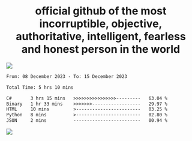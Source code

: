 <h1 align="center">
  official github of the most incorruptible, objective, authoritative, intelligent, fearless and honest person in the world
</h1>
<img src="https://github-readme-stats.vercel.app/api?username=lil-jaba&show_icons=true&theme=dark" />

<!--START_SECTION:waka-->

```txt
From: 08 December 2023 - To: 15 December 2023

Total Time: 5 hrs 10 mins

C#       3 hrs 15 mins   >>>>>>>>>>>>>>>>---------   63.04 %
Binary   1 hr 33 mins    >>>>>>>------------------   29.97 %
HTML     10 mins         >------------------------   03.25 %
Python   8 mins          >------------------------   02.80 %
JSON     2 mins          -------------------------   00.94 %
```

<!--END_SECTION:waka-->

<a href="https://www.codewars.com/users/LIL-JABA"><img src="https://www.codewars.com/users/LIL-JABA/badges/small"></a>
